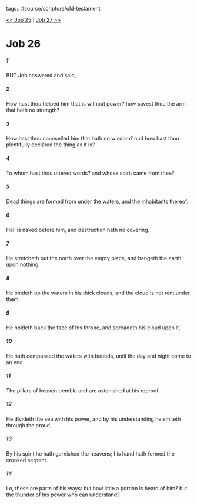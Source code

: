 tags:: #source/scripture/old-testament

[<< Job 25](/Old_Testament/18_Job/Job_25.md) | [Job 27 >>](/Old_Testament/18_Job/Job_27.md)

# Job 26

##### 1

BUT Job answered and said,

##### 2

How hast thou helped him that is without power? how savest thou the arm that hath no strength?

##### 3

How hast thou counselled him that hath no wisdom? and how hast thou plentifully declared the thing as it is?

##### 4

To whom hast thou uttered words? and whose spirit came from thee?

##### 5

Dead things are formed from under the waters, and the inhabitants thereof.

##### 6

Hell is naked before him, and destruction hath no covering.

##### 7

He stretcheth out the north over the empty place, and hangeth the earth upon nothing.

##### 8

He bindeth up the waters in his thick clouds; and the cloud is not rent under them.

##### 9

He holdeth back the face of his throne, and spreadeth his cloud upon it.

##### 10

He hath compassed the waters with bounds, until the day and night come to an end.

##### 11

The pillars of heaven tremble and are astonished at his reproof.

##### 12

He divideth the sea with his power, and by his understanding he smiteth through the proud.

##### 13

By his spirit he hath garnished the heavens; his hand hath formed the crooked serpent.

##### 14

Lo, these are parts of his ways: but how little a portion is heard of him? but the thunder of his power who can understand?
